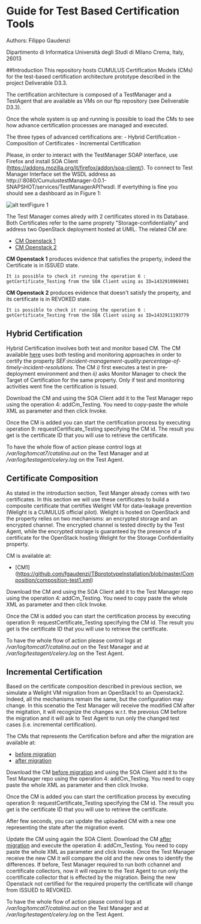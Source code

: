 # Guide for Test Based Certification Tools

Authors: Filippo Gaudenzi

Dipartimento di Informatica Università degli Studi di Milano Crema, Italy, 26013

##Introduction
This repository hosts CUMULUS CertifIcation Models (CMs) for the test-based certification architecture prototype described in the project Deliverable D3.3.
The certification architecture is composed of a TestManager and a TestAgent that are available as VMs on our ftp repository (see Deliverable D3.3). 
Once the whole system is up and running is possible to load the CMs to see how advance certification processes are managed and executed.

The three types of advanced certifications are:
	- Hybrid Certification
	- Composition of Certificates
	- Incremental Certification

Please, in order to interact with the TestManager SOAP interface, use Firefox and install SOA Client (https://addons.mozilla.org/it/firefox/addon/soa-client/). To connect to Test Manager Interface set the WSDL address as http://<testmanagerIP>:8080/CumulustestManager-0.0.1-SNAPSHOT/services/TestManagerAPI?wsdl. If evertything is fine you should see a dashboard as in Figure 1:

![alt text](https://raw.githubusercontent.com/fgaudenzi/TBprototypeInstallation/master/Others/SOA.png "Figure 1")Figure 1


The Test Manager comes alredy with 2 certificates stored in its Database. Both Certificates refer to the same proprety "Storage-confidentiality" and address two OpenStack deployment hosted at UMIL. The related CM are:

- [CM Openstack 1](https://raw.githubusercontent.com/fgaudenzi/TBprototypeInstallation/master/OpenStack1.xml)
- [CM Openstack 2](https://raw.githubusercontent.com/fgaudenzi/TBprototypeInstallation/master/OpenStack1.xml)

**CM Openstack 1**  produces evidence that satisfies the property, indeed the Certificate is in ISSUED state. 
	
	It is possible to check it running the operation 6 : getCertificate_Testing from the SOA Client using as ID=1432910969401

**CM Openstack 2** produces evidence that doesn't satisfy the property, and its certificate is in REVOKED state.
	
	It is possible to check it running the operation 6 : getCertificate_Testing from the SOA Client using as ID=1432911193779


## Hybrid Certification

Hybrid Certification involves both test and monitor based CM. The CM available [here](https://github.com/fgaudenzi/TBprototypeInstallation/blob/master/Hybrid/HybridCM.xml) uses both testing and monitoring approaches in order to certify the property *SEF:incident-management-quality:percentage-of-timely-incident-resolutions*. The CM *i)* first executes a test in pre-deployment environment and then *ii)* asks Monitor Manager to check the Target of Certification for the same property. Only if test and monitoring activities went fine the certification is Issued.

Download the CM and using the SOA Client add it to the Test Manager repo using the operation 4: addCm_Testing. You need to copy-paste the whole XML as parameter and then click Invoke.

Once the CM is added you can start the certification process by executing operation 9: requestCertificate_Testing specifying the CM id. The result you get is the certificate ID that you will use to retrieve the certificate.

To have the whole flow of action please control logs at */var/log/tomcat7/catalina.out* on the Test Manager and at */var/log/testagent/celery.log* on the Test Agent.


## Certificate Composition

As stated in the introduction section, Test Manger already comes with two certificates. In this section we will use these certificates to build a composite certificate that certifies Welight VM for data-leakage prevention (Welight is a CUMULUS official pilot). Welight is hosted on OpenStack and the property relies on two mechanisms: an encrypted storage and an encrypted channel. The encrypted channel is tested directly by the Test Agent, while the encrypted storage is guaranteed by the presence of a certificate for the OpenStack hosting Welight for the Storage Confidentiality property.

CM is available at:

- [CM1] (https://github.com/fgaudenzi/TBprototypeInstallation/blob/master/Composition/composition-test1.xml)


Download the CM and using the SOA Client add it to the Test Manager repo using the operation 4: addCm_Testing. You need to copy paste the whole XML as parameter and then click Invoke.

Once the CM is added you can start the certification process by executing operation 9: requestCertificate_Testing specifying the CM id. The result you get is the certificate ID that you will use to retrieve the certificate.

To have the whole flow of action please control logs at */var/log/tomcat7/catalina.out* on the Test Manager and at */var/log/testagent/celery.log* on the Test Agent.

## Incremental Certification

Based on the certificate composition described in previous section, we simulate a Welight VM migration from an OpenStack1 to an Openstack2. Indeed, all the mechanisms remain the same, but the configuration may change. In this scenatio the Test Manager will receive the modified CM after the migitation, it will recognize the changes w.r.t. the prevoius CM before the migration and it will ask to Test Agent to run only the changed test cases (i.e. incremental certification).

The CMs that represents the Certification before and after the migration are available at:
- [before migration](https://github.com/fgaudenzi/TBprototypeInstallation/blob/master/Incremental/beforeMigration.xml)
- [after migration](https://github.com/fgaudenzi/TBprototypeInstallation/blob/master/Incremental/afterMigration.xml)


Download the CM [before migration](https://github.com/fgaudenzi/TBprototypeInstallation/blob/master/Incremental/beforeMigration.xml)
 and using the SOA Client add it to the Test Manager repo using the operation 4: addCm_Testing. You need to copy paste the whole XML as parameter and then click Invoke.

Once the CM is added you can start the certification process by executing operation 9: requestCertificate_Testing specifying the CM id. The result you get is the certificate ID that you will use to retrieve the certificate.

After few seconds, you can update the uploaded CM with a new one  representing the state after the migration event.


Update the CM using again the SOA Client. Download the CM [after migration](https://github.com/fgaudenzi/TBprototypeInstallation/blob/master/Incremental/afterMigration.xml) 
and execute  the operation 4: addCm_Testing. You need to copy paste the whole XML as parameter and click Invoke. Once the Test Manager receive the new CM it will compare the old and the new ones to identify the differences. If before, Test Manager required to run both cchannel and ccertificate collectors, now it will require to the Test Agent to run only the ccertificate collector that is effected by the migration.
Being the new Openstack not certified for the required property the certificate will change from ISSUED to REVOKED.


To have the whole flow of action please control logs at */var/log/tomcat7/catalina.out* on the Test Manager and at */var/log/testagent/celery.log* on the Test Agent.
